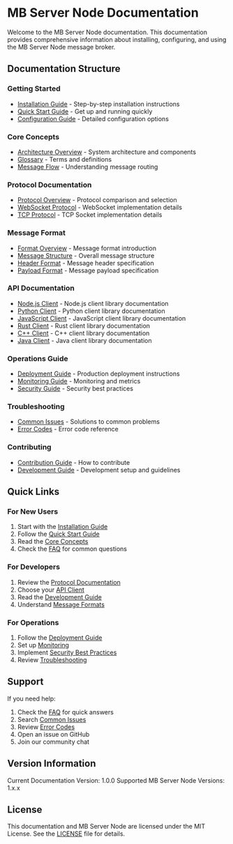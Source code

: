 # MB Server Node Documentation

Welcome to the MB Server Node documentation. This documentation provides comprehensive information about installing, configuring, and using the MB Server Node message broker.

## Documentation Structure

### Getting Started
- [Installation Guide](getting-started/installation.md) - Step-by-step installation instructions
- [Quick Start Guide](getting-started/quickstart.md) - Get up and running quickly
- [Configuration Guide](getting-started/configuration.md) - Detailed configuration options

### Core Concepts
- [Architecture Overview](concepts/architecture.md) - System architecture and components
- [Glossary](concepts/glossary.md) - Terms and definitions
- [Message Flow](concepts/message-flow.md) - Understanding message routing

### Protocol Documentation
- [Protocol Overview](protocols/README.md) - Protocol comparison and selection
- [WebSocket Protocol](protocols/websocket.md) - WebSocket implementation details
- [TCP Protocol](protocols/tcp.md) - TCP Socket implementation details

### Message Format
- [Format Overview](message-format/README.md) - Message format introduction
- [Message Structure](message-format/structure.md) - Overall message structure
- [Header Format](message-format/headers.md) - Message header specification
- [Payload Format](message-format/payloads.md) - Message payload specification

### API Documentation
- [Node.js Client](api/nodejs/README.md) - Node.js client library documentation
- [Python Client](api/python/README.md) - Python client library documentation
- [JavaScript Client](api/javascript.md) - JavaScript client library documentation
- [Rust Client](api/rust.md) - Rust client library documentation
- [C++ Client](api/cpp.md) - C++ client library documentation
- [Java Client](api/java.md) - Java client library documentation

### Operations Guide
- [Deployment Guide](operations/deployment.md) - Production deployment instructions
- [Monitoring Guide](operations/monitoring.md) - Monitoring and metrics
- [Security Guide](operations/security.md) - Security best practices

### Troubleshooting
- [Common Issues](troubleshooting/common-issues.md) - Solutions to common problems
- [Error Codes](troubleshooting/error-codes.md) - Error code reference

### Contributing
- [Contribution Guide](contributing/README.md) - How to contribute
- [Development Guide](contributing/development.md) - Development setup and guidelines

## Quick Links

### For New Users
1. Start with the [Installation Guide](getting-started/installation.md)
2. Follow the [Quick Start Guide](getting-started/quickstart.md)
3. Read the [Core Concepts](concepts/architecture.md)
4. Check the [FAQ](faq.md) for common questions

### For Developers
1. Review the [Protocol Documentation](protocols/README.md)
2. Choose your [API Client](api/)
3. Read the [Development Guide](contributing/development.md)
4. Understand [Message Formats](message-format/README.md)

### For Operations
1. Follow the [Deployment Guide](operations/deployment.md)
2. Set up [Monitoring](operations/monitoring.md)
3. Implement [Security Best Practices](operations/security.md)
4. Review [Troubleshooting](troubleshooting/common-issues.md)

## Support

If you need help:
1. Check the [FAQ](faq.md) for quick answers
2. Search [Common Issues](troubleshooting/common-issues.md)
3. Review [Error Codes](troubleshooting/error-codes.md)
4. Open an issue on GitHub
5. Join our community chat

## Version Information

Current Documentation Version: 1.0.0
Supported MB Server Node Versions: 1.x.x

## License

This documentation and MB Server Node are licensed under the MIT License. See the [LICENSE](../LICENSE) file for details.